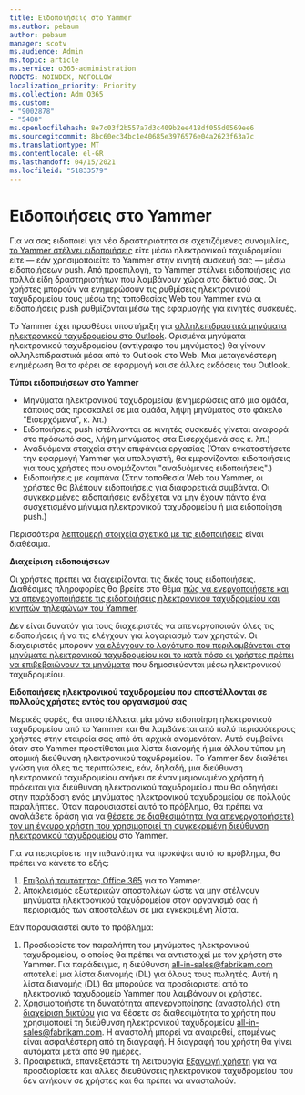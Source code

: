 ```yaml
---
title: Ειδοποιήσεις στο Yammer
ms.author: pebaum
author: pebaum
manager: scotv
ms.audience: Admin
ms.topic: article
ms.service: o365-administration
ROBOTS: NOINDEX, NOFOLLOW
localization_priority: Priority
ms.collection: Adm_O365
ms.custom:
- "9002878"
- "5480"
ms.openlocfilehash: 8e7c03f2b557a7d3c409b2ee418df055d0569ee6
ms.sourcegitcommit: 8bc60ec34bc1e40685e3976576e04a2623f63a7c
ms.translationtype: MT
ms.contentlocale: el-GR
ms.lasthandoff: 04/15/2021
ms.locfileid: "51833579"
---
```

# <a name="notifications-in-yammer"></a>Ειδοποιήσεις στο Yammer

Για να σας ειδοποιεί για νέα δραστηριότητα σε σχετιζόμενες συνομιλίες, [το Yammer στέλνει ειδοποιήσεις](https://support.microsoft.com/en-gb/office/enable-or-disable-yammer-email-and-phone-notifications-93e530e0-189f-4768-8f28-7683d48cc996) είτε μέσω ηλεκτρονικού ταχυδρομείου είτε — εάν χρησιμοποιείτε το Yammer στην κινητή συσκευή σας — μέσω ειδοποιήσεων push. Από προεπιλογή, το Yammer στέλνει ειδοποιήσεις για πολλά είδη δραστηριοτήτων που λαμβάνουν χώρα στο δίκτυό σας. Οι χρήστες μπορούν να ενημερώσουν τις ρυθμίσεις ηλεκτρονικού ταχυδρομείου τους μέσω της τοποθεσίας Web του Yammer ενώ οι ειδοποιήσεις push ρυθμίζονται μέσω της εφαρμογής για κινητές συσκευές. 

Το Yammer έχει προσθέσει υποστήριξη για [αλληλεπιδραστικά μηνύματα ηλεκτρονικού ταχυδρομείου στο Outlook](https://techcommunity.microsoft.com/t5/outlook-blog/interactive-yammer-emails-in-outlook-on-the-web-are-here/ba-p/1209420). Ορισμένα μηνύματα ηλεκτρονικού ταχυδρομείου (αντίγραφο του μηνύματος) θα γίνουν αλληλεπιδραστικά μέσα από το Outlook στο Web. Μια μεταγενέστερη ενημέρωση θα το φέρει σε εφαρμογή και σε άλλες εκδόσεις του Outlook.

**Τύποι ειδοποιήσεων στο Yammer**

- Μηνύματα ηλεκτρονικού ταχυδρομείου (ενημερώσεις από μια ομάδα, κάποιος σάς προσκαλεί σε μια ομάδα, λήψη μηνύματος στο φάκελο "Εισερχόμενα", κ. λπ.)
- Ειδοποιήσεις push (στέλνονται σε κινητές συσκευές γίνεται αναφορά στο πρόσωπό σας, λήψη μηνύματος στα Εισερχόμενά σας κ. λπ.)
- Αναδυόμενα στοιχεία στην επιφάνεια εργασίας (Όταν εγκαταστήσετε την εφαρμογή Yammer για υπολογιστή, θα εμφανίζονται ειδοποιήσεις για τους χρήστες που ονομάζονται "αναδυόμενες ειδοποιήσεις".)
- Ειδοποιήσεις με καμπάνα (Στην τοποθεσία Web του Yammer, οι χρήστες θα βλέπουν ειδοποιήσεις για διαφορετικά συμβάντα. Οι συγκεκριμένες ειδοποιήσεις ενδέχεται να μην έχουν πάντα ένα συσχετισμένο μήνυμα ηλεκτρονικού ταχυδρομείου ή μια ειδοποίηση push.)

Περισσότερα [λεπτομερή στοιχεία σχετικά με τις ειδοποιήσεις](https://support.microsoft.com/en-gb/office/enable-or-disable-yammer-email-and-phone-notifications-93e530e0-189f-4768-8f28-7683d48cc996) είναι διαθέσιμα.

**Διαχείριση ειδοποιήσεων**

Οι χρήστες πρέπει να διαχειρίζονται τις δικές τους ειδοποιήσεις. Διαθέσιμες πληροφορίες θα βρείτε στο θέμα [πώς να ενεργοποιήσετε και να απενεργοποιήσετε τις ειδοποιήσεις ηλεκτρονικού ταχυδρομείου και κινητών τηλεφώνων του Yammer](https://support.microsoft.com/en-gb/office/enable-or-disable-yammer-email-and-phone-notifications-93e530e0-189f-4768-8f28-7683d48cc996). 

Δεν είναι δυνατόν για τους διαχειριστές να απενεργοποιούν όλες τις ειδοποιήσεις ή να τις ελέγχουν για λογαριασμό των χρηστών. Οι διαχειριστές μπορούν [να ελέγχουν το λογότυπο που περιλαμβάνεται στα μηνύματα ηλεκτρονικού ταχυδρομείου και το κατά πόσο οι χρήστες πρέπει να επιβεβαιώνουν τα μηνύματα](https://docs.microsoft.com/yammer/configure-your-yammer-network/configure-email-and-yammer) που δημοσιεύονται μέσω ηλεκτρονικού ταχυδρομείου.

**Ειδοποιήσεις ηλεκτρονικού ταχυδρομείου που αποστέλλονται σε πολλούς χρήστες εντός του οργανισμού σας**

Μερικές φορές, θα αποστέλλεται μία μόνο ειδοποίηση ηλεκτρονικού ταχυδρομείου από το Yammer και θα λαμβάνεται από πολύ περισσότερους χρήστες στην εταιρεία σας από ότι αρχικά αναμενόταν. Αυτό συμβαίνει όταν στο Yammer προστίθεται μια λίστα διανομής ή μια άλλου τύπου μη ατομική διεύθυνση ηλεκτρονικού ταχυδρομείου.  Το Yammer δεν διαθέτει γνώση για όλες τις περιπτώσεις, εάν, δηλαδή, μια διεύθυνση ηλεκτρονικού ταχυδρομείου ανήκει σε έναν μεμονωμένο χρήστη ή πρόκειται για διεύθυνση ηλεκτρονικού ταχυδρομείου που θα οδηγήσει στην παράδοση ενός μηνύματος ηλεκτρονικού ταχυδρομείου σε πολλούς παραλήπτες. Όταν παρουσιαστεί αυτό το πρόβλημα, θα πρέπει να αναλάβετε δράση για να [θέσετε σε διαθεσιμότητα (να απενεργοποιήσετε) τον μη έγκυρο χρήστη που χρησιμοποιεί τη συγκεκριμένη διεύθυνση ηλεκτρονικού ταχυδρομείου](https://docs.microsoft.com/yammer/manage-yammer-users/add-block-or-remove-users#remove-users) στο Yammer. 

Για να περιορίσετε την πιθανότητα να προκύψει αυτό το πρόβλημα, θα πρέπει να κάνετε τα εξής:

1. [Επιβολή ταυτότητας Office 365](https://docs.microsoft.com/yammer/configure-your-yammer-network/enforce-office-365-identity) για το Yammer.
2. Αποκλεισμός εξωτερικών αποστολέων ώστε να μην στέλνουν μηνύματα ηλεκτρονικού ταχυδρομείου στον οργανισμό σας ή περιορισμός των αποστολέων σε μια εγκεκριμένη λίστα.

Εάν παρουσιαστεί αυτό το πρόβλημα:

1. Προσδιορίστε τον παραλήπτη του μηνύματος ηλεκτρονικού ταχυδρομείου, ο οποίος θα πρέπει να αντιστοιχεί με τον χρήστη στο Yammer. Για παράδειγμα, η διεύθυνση all-in-sales@fabrikam.com αποτελεί μια λίστα διανομής (DL) για όλους τους πωλητές. Αυτή η λίστα διανομής (DL) θα μπορούσε να προσδιοριστεί από το ηλεκτρονικό ταχυδρομείο Yammer που λαμβάνουν οι χρήστες.
2. Χρησιμοποιήστε τη [δυνατότητα απενεργοποίησης (αναστολής) στη διαχείριση δικτύου](https://docs.microsoft.com/yammer/manage-yammer-users/add-block-or-remove-users#remove-users) για να θέσετε σε διαθεσιμότητα το χρήστη που χρησιμοποιεί τη διεύθυνση ηλεκτρονικού ταχυδρομείου all-in-sales@fabrikam.com. Η αναστολή μπορεί να αναιρεθεί, επομένως είναι ασφαλέστερη από τη διαγραφή. Η διαγραφή του χρήστη θα γίνει αυτόματα μετά από 90 ημέρες.
3. Προαιρετικά, επανεξετάστε τη λειτουργία [Εξαγωγή χρήστη](https://docs.microsoft.com/yammer/manage-security-and-compliance/export-yammer-enterprise-data#ExportUsers) για να προσδιορίσετε και άλλες διευθύνσεις ηλεκτρονικού ταχυδρομείου που δεν ανήκουν σε χρήστες και θα πρέπει να ανασταλούν.
